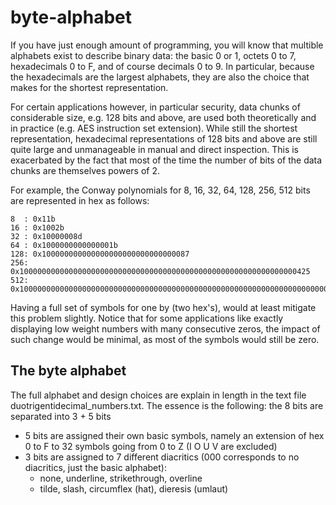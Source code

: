 # byte-alphabet

If you have just enough amount of programming,
you will know that multible alphabets exist to describe binary data:
the basic 0 or 1, octets 0 to 7, hexadecimals 0 to F, and of course decimals 0 to 9.
In particular, because the hexadecimals are the largest alphabets,
they are also the choice that makes for the shortest representation.

For certain applications however, in particular security, data chunks of considerable size,
e.g. 128 bits and above, are used both theoretically and in practice (e.g. AES instruction set extension).
While still the shortest representation, hexadecimal representations of 128 bits and above
are still quite large and unmanageable in manual and direct inspection.
This is exacerbated by the fact that most of the time the number of bits of the data chunks are themselves powers of 2.

For example, the Conway polynomials for 8, 16, 32, 64, 128, 256, 512 bits are represented in hex as follows:
```
8  : 0x11b
16 : 0x1002b
32 : 0x10000008d
64 : 0x1000000000000001b
128: 0x100000000000000000000000000000087
256: 0x10000000000000000000000000000000000000000000000000000000000000425
512: 0x100000000000000000000000000000000000000000000000000000000000000000000000000000000000000000000000000000000000000000000000000000125
```

Having a full set of symbols for one by (two hex's), would at least mitigate this problem slightly.
Notice that for some applications like exactly displaying low weight numbers with many consecutive zeros,
the impact of such change would be minimal, as most of the symbols would still be zero.

## The byte alphabet
The full alphabet and design choices are explain in length in the text file duotrigentidecimal_numbers.txt.
The essence is the following: the 8 bits are separated into 3 + 5 bits
* 5 bits are assigned their own basic symbols, namely an extension of hex 0 to F to 32 symbols going from 0 to Z (I O U V are excluded)
* 3 bits are assigned to 7 different diacritics (000 corresponds to no diacritics, just the basic alphabet):
  * none, underline, strikethrough, overline
  * tilde, slash, circumflex (hat), dieresis (umlaut)
